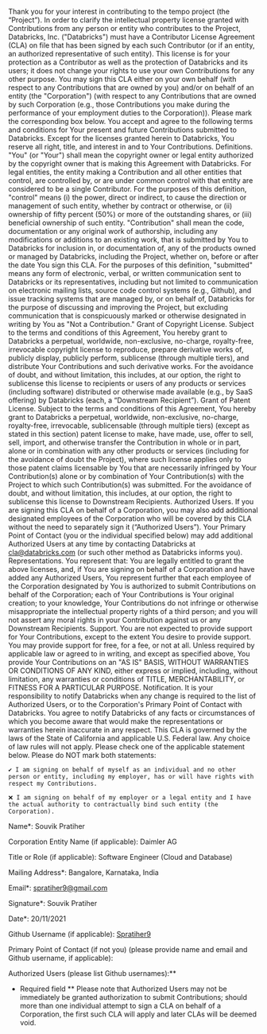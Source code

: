 Thank you for your interest in contributing to the tempo project (the “Project”). In order to clarify the intellectual property license granted with Contributions from any person or entity who contributes to the Project, Databricks, Inc. ("Databricks") must have a Contributor License Agreement (CLA) on file that has been signed by each such Contributor (or if an entity, an authorized representative of such entity). This license is for your protection as a Contributor as well as the protection of Databricks and its users; it does not change your rights to use your own Contributions for any other purpose.
You may sign this CLA either on your own behalf (with respect to any Contributions that are owned by you) and/or on behalf of an entity (the "Corporation") (with respect to any Contributions that are owned by such Corporation (e.g., those Contributions you make during the performance of your employment duties to the Corporation)).  Please mark the corresponding box below.
You accept and agree to the following terms and conditions for Your present and future Contributions submitted to Databricks. Except for the licenses granted herein to Databricks, You reserve all right, title, and interest in and to Your Contributions.
Definitions.
"You" (or "Your") shall mean the copyright owner or legal entity authorized by the copyright owner that is making this Agreement with Databricks. For legal entities, the entity making a Contribution and all other entities that control, are controlled by, or are under common control with that entity are considered to be a single Contributor. For the purposes of this definition, "control" means (i) the power, direct or indirect, to cause the direction or management of such entity, whether by contract or otherwise, or (ii) ownership of fifty percent (50%) or more of the outstanding shares, or (iii) beneficial ownership of such entity.
"Contribution" shall mean the code, documentation or any original work of authorship, including any modifications or additions to an existing work, that is submitted by You to Databricks for inclusion in, or documentation of, any of the products owned or managed by Databricks, including the Project, whether on, before or after the date You sign this CLA. For the purposes of this definition, "submitted" means any form of electronic, verbal, or written communication sent to Databricks or its representatives, including but not limited to communication on electronic mailing lists, source code control systems (e.g., Github), and issue tracking systems that are managed by, or on behalf of, Databricks for the purpose of discussing and improving the Project, but excluding communication that is conspicuously marked or otherwise designated in writing by You as "Not a Contribution."
Grant of Copyright License. Subject to the terms and conditions of this Agreement, You hereby grant to Databricks a perpetual, worldwide, non-exclusive, no-charge, royalty-free, irrevocable copyright license to reproduce, prepare derivative works of, publicly display, publicly perform, sublicense (through multiple tiers), and distribute Your Contributions and such derivative works.  For the avoidance of doubt, and without limitation, this includes, at our option, the right to sublicense this license to recipients or users of any products or services (including software) distributed or otherwise made available (e.g., by SaaS offering) by Databricks (each, a “Downstream Recipient”).
Grant of Patent License. Subject to the terms and conditions of this Agreement, You hereby grant to Databricks a perpetual, worldwide, non-exclusive, no-charge, royalty-free, irrevocable, sublicensable (through multiple tiers) (except as stated in this section) patent license to make, have made, use, offer to sell, sell, import, and otherwise transfer the Contribution in whole or in part, alone or in combination with any other products or services (including for the avoidance of doubt the Project), where such license applies only to those patent claims licensable by You that are necessarily infringed by Your Contribution(s) alone or by combination of Your Contribution(s) with the Project to which such Contribution(s) was submitted.  For the avoidance of doubt, and without limitation, this includes, at our option, the right to sublicense this license to Downstream Recipients.
Authorized Users. If you are signing this CLA on behalf of a Corporation, you may also add additional designated employees of the Corporation who will be covered by this CLA without the need to separately sign it (“Authorized Users”).  Your Primary Point of Contact (you or the individual specified below) may add additional Authorized Users at any time by contacting Databricks at cla@databricks.com (or such other method as Databricks informs you).
Representations. You represent that:
You are legally entitled to grant the above licenses, and, if You are signing on behalf of a Corporation and have added any Authorized Users, You represent further that each employee of the Corporation designated by You is authorized to submit Contributions on behalf of the Corporation;
each of Your Contributions is Your original creation;
to your knowledge, Your Contributions do not infringe or otherwise misappropriate the intellectual property rights of a third person; and
you will not assert any moral rights in your Contribution against us or any Downstream Recipients.
Support. You are not expected to provide support for Your Contributions, except to the extent You desire to provide support. You may provide support for free, for a fee, or not at all. Unless required by applicable law or agreed to in writing, and except as specified above, You provide Your Contributions on an "AS IS" BASIS, WITHOUT WARRANTIES OR CONDITIONS OF ANY KIND, either express or implied, including, without limitation, any warranties or conditions of TITLE, MERCHANTABILITY, or FITNESS FOR A PARTICULAR PURPOSE.
Notification. It is your responsibility to notify Databricks when any change is required to the list of Authorized Users, or to the Corporation's Primary Point of Contact with Databricks.  You agree to notify Databricks of any facts or circumstances of which you become aware that would make the representations or warranties herein inaccurate in any respect.
This CLA is governed by the laws of the State of California and applicable U.S. Federal law. Any choice of law rules will not apply.
Please check one of the applicable statement below. Please do NOT mark both statements:

 	✔ I am signing on behalf of myself as an individual and no other person or entity, including my employer, has or will have rights with respect my Contributions.

 	❌ I am signing on behalf of my employer or a legal entity and I have the actual authority to contractually bind such entity (the Corporation).

Name*: Souvik Pratiher


Corporation Entity Name (if applicable): Daimler AG


Title or Role (if applicable): Software Engineer (Cloud and Database)


Mailing Address*: Bangalore, Karnataka, India


Email*: spratiher9@gmail.com


Signature*: Souvik Pratiher


Date*: 20/11/2021


Github Username (if applicable): [Spratiher9](https://github.com/Spratiher9)


Primary Point of Contact (if not you) (please provide name and email and Github username, if applicable):


Authorized Users (please list Github usernames):**



* Required field
** Please note that Authorized Users may not be immediately be granted authorization to submit Contributions; should more than one individual attempt to sign a CLA on behalf of a Corporation, the first such CLA will apply and later CLAs will be deemed void.
